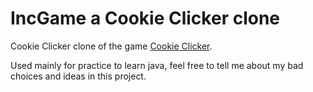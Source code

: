 # IncGame a Cookie Clicker clone

Cookie Clicker clone of the game [Cookie Clicker](http://orteil.dashnet.org/cookieclicker/).

Used mainly for practice to learn java, feel free to tell me about my bad choices and ideas in this
project.
